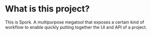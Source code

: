 # What is this project?
This is Spork. A multipurpose megatool that exposes a certain kind of workflow to enable quickly putting together the UI and API of a project.